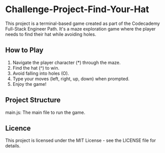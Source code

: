 # Challenge-Project-Find-Your-Hat

This project is a terminal-based game created as part of the Codecademy Full-Stack Engineer Path. It's a maze exploration game where the player needs to find their hat while avoiding holes.

## How to Play

1. Navigate the player character (*) through the maze.
2. Find the hat (^) to win.
3. Avoid falling into holes (O).
4. Type your moves (left, right, up, down) when prompted.
5. Enjoy the game!

## Project Structure
main.js: The main file to run the game.

## Licence
This project is licensed under the MIT License - see the LICENSE file for details.
